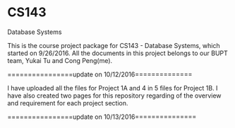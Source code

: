 # CS143
Database Systems

This is the course project package for CS143 - Database Systems, which started on 9/26/2016. 
All the documents in this project belongs to our BUPT team, Yukai Tu and Cong Peng(me).

================update on 10/12/2016==============

I have uploaded all the files for Project 1A and 4 in 5 files for Project 1B. I have also created two pages for this repository regarding of the overview and requirement for each project section.

================update on 10/13/2016===============
